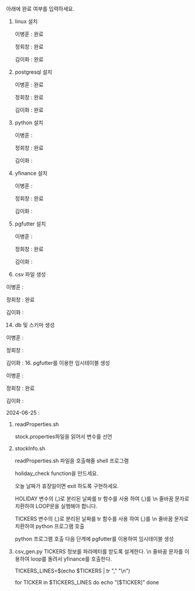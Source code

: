 아래에 완료 여부를 입력하세요.
1. linux 설치
   
   이병훈 : 완료
   
   정회창 : 완료
   
   김이화 : 완료
   
3. postgresql 설치
   
   이병훈 : 완료
   
   정회창 : 완료
   
   김이화 : 완료
   
5. python 설치
   
   이병훈 :
   
   정회창 : 완료
   
   김이화 :
   
7. yfinance 설치
   
   이병훈 :
   
   정회창 : 완료
   
   김이화 :
   
9. pgfutter 설치
    
   이병훈 :

   정회창 : 완료
   
   김이화 :    
   
12. csv 파일 생성
    
   이병훈 :
   
   정회창 : 완료
   
   김이화 :
   
14. db 및 스키마 생성
    
   이병훈 : 
   
   정회창 : 
   
   김이화 :
16. pgfutter를 이용한 임시테이블 생성

   이병훈 : 
   
   정회창 : 완료
   
   김이화 :   

2024-06-25 :
1. readProperties.sh
   
	stock.properties파일을 읽어서 변수를 선언

3. stockInfo.sh
   
   readProperties.sh 파일을 호출해줄 shell 프로그램
   
   holiday_check function을 만드세요.
   
   오늘 날짜가 휴장일이면 exit 하도록 구현하세요.
   
   HOLIDAY 변수의 (,)로 분리된 날짜를 tr 함수를 사용 하여 (,)를 \n 줄바꿈 문자로 치환하여 LOOP문을 실행해야 합니다.
   
   TICKERS 변수의 (,)로 분리된 날짜를 tr 함수를 사용 하여 (,)를 \n 줄바꿈 문자로 치환하여 python 프로그램 호출
   
   python 프로그램 호출 다음 단계에 pgfutter를 이용하여 임시테이블 생성
   
5. csv_gen.py
   TICKERS 정보를 파라메터를 받도록 설계한다.
   \n 줄바꿈 문자를 이용하여 loop를 돌려서 yfinance를 호출한다.
   
   
   TICKERS_LINES=$(echo $TICKERS | tr "," "\n")

	for TICKER in $TICKERS_LINES
	do
		echo "[$TICKER]"
	done

